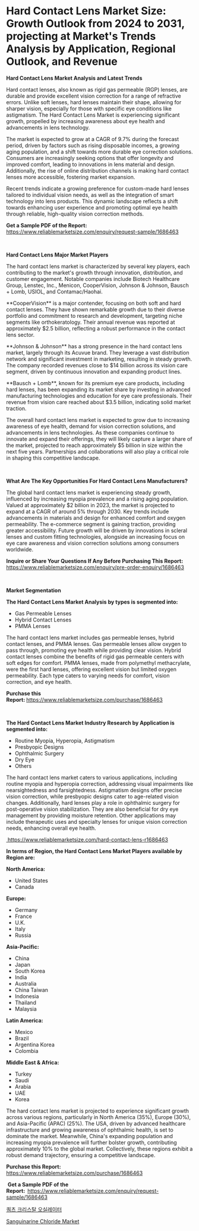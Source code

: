 <p><h1>Hard Contact Lens Market Size: Growth Outlook from 2024 to 2031, projecting at Market's Trends Analysis by Application, Regional Outlook, and Revenue</h1></p><p><strong>Hard Contact Lens Market Analysis and Latest Trends</strong></p>
<p><p>Hard contact lenses, also known as rigid gas permeable (RGP) lenses, are durable and provide excellent vision correction for a range of refractive errors. Unlike soft lenses, hard lenses maintain their shape, allowing for sharper vision, especially for those with specific eye conditions like astigmatism. The Hard Contact Lens Market is experiencing significant growth, propelled by increasing awareness about eye health and advancements in lens technology.</p><p>The market is expected to grow at a CAGR of 9.7% during the forecast period, driven by factors such as rising disposable incomes, a growing aging population, and a shift towards more durable eye correction solutions. Consumers are increasingly seeking options that offer longevity and improved comfort, leading to innovations in lens material and design. Additionally, the rise of online distribution channels is making hard contact lenses more accessible, fostering market expansion.</p><p>Recent trends indicate a growing preference for custom-made hard lenses tailored to individual vision needs, as well as the integration of smart technology into lens products. This dynamic landscape reflects a shift towards enhancing user experience and promoting optimal eye health through reliable, high-quality vision correction methods.</p></p>
<p><strong>Get a Sample PDF of the Report:&nbsp;</strong> <a href="https://www.reliablemarketsize.com/enquiry/request-sample/1686463?utm_campaign=1886&utm_medium=2&utm_source=Github&utm_content=ia&utm_term=31122024&utm_id=hard-contact-lens">https://www.reliablemarketsize.com/enquiry/request-sample/1686463</a></p>
<p>&nbsp;</p>
<p><strong>Hard Contact Lens Major Market Players</strong></p>
<p><p>The hard contact lens market is characterized by several key players, each contributing to the market's growth through innovation, distribution, and customer engagement. Notable companies include Biotech Healthcare Group, Lenstec, Inc., Menicon, CooperVision, Johnson & Johnson, Bausch + Lomb, USIOL, and Contamac/Haohai.</p><p>**CooperVision** is a major contender, focusing on both soft and hard contact lenses. They have shown remarkable growth due to their diverse portfolio and commitment to research and development, targeting niche segments like orthokeratology. Their annual revenue was reported at approximately $2.5 billion, reflecting a robust performance in the contact lens sector.</p><p>**Johnson & Johnson** has a strong presence in the hard contact lens market, largely through its Acuvue brand. They leverage a vast distribution network and significant investment in marketing, resulting in steady growth. The company recorded revenues close to $14 billion across its vision care segment, driven by continuous innovation and expanding product lines.</p><p>**Bausch + Lomb**, known for its premium eye care products, including hard lenses, has been expanding its market share by investing in advanced manufacturing technologies and education for eye care professionals. Their revenue from vision care reached about $3.5 billion, indicating solid market traction.</p><p>The overall hard contact lens market is expected to grow due to increasing awareness of eye health, demand for vision correction solutions, and advancements in lens technologies. As these companies continue to innovate and expand their offerings, they will likely capture a larger share of the market, projected to reach approximately $5 billion in size within the next five years. Partnerships and collaborations will also play a critical role in shaping this competitive landscape.</p></p>
<p>&nbsp;</p>
<p><strong>What Are The Key Opportunities For Hard Contact Lens Manufacturers?</strong></p>
<p><p>The global hard contact lens market is experiencing steady growth, influenced by increasing myopia prevalence and a rising aging population. Valued at approximately $2 billion in 2023, the market is projected to expand at a CAGR of around 5% through 2030. Key trends include advancements in materials and design for enhanced comfort and oxygen permeability. The e-commerce segment is gaining traction, providing greater accessibility. Future growth will be driven by innovations in scleral lenses and custom fitting technologies, alongside an increasing focus on eye care awareness and vision correction solutions among consumers worldwide.</p></p>
<p><strong>Inquire or Share Your Questions If Any Before Purchasing This Report:</strong> <a href="https://www.reliablemarketsize.com/enquiry/pre-order-enquiry/1686463?utm_campaign=1886&utm_medium=2&utm_source=Github&utm_content=ia&utm_term=31122024&utm_id=hard-contact-lens">https://www.reliablemarketsize.com/enquiry/pre-order-enquiry/1686463</a></p>
<p>&nbsp;</p>
<p><strong>Market Segmentation</strong></p>
<p><strong>The Hard Contact Lens Market Analysis by types is segmented into:</strong></p>
<p><ul><li>Gas Permeable Lenses</li><li>Hybrid Contact Lenses</li><li>PMMA Lenses</li></ul></p>
<p><p>The hard contact lens market includes gas permeable lenses, hybrid contact lenses, and PMMA lenses. Gas permeable lenses allow oxygen to pass through, promoting eye health while providing clear vision. Hybrid contact lenses combine the benefits of rigid gas permeable centers with soft edges for comfort. PMMA lenses, made from polymethyl methacrylate, were the first hard lenses, offering excellent vision but limited oxygen permeability. Each type caters to varying needs for comfort, vision correction, and eye health.</p></p>
<p><strong>Purchase this Report:&nbsp;</strong><a href="https://www.reliablemarketsize.com/purchase/1686463?utm_campaign=1886&utm_medium=2&utm_source=Github&utm_content=ia&utm_term=31122024&utm_id=hard-contact-lens">https://www.reliablemarketsize.com/purchase/1686463</a></p>
<p>&nbsp;</p>
<p><strong>The Hard Contact Lens Market Industry Research by Application is segmented into:</strong></p>
<p><ul><li>Routine Myopia, Hyperopia, Astigmatism</li><li>Presbyopic Designs</li><li>Ophthalmic Surgery</li><li>Dry Eye</li><li>Others</li></ul></p>
<p><p>The hard contact lens market caters to various applications, including routine myopia and hyperopia correction, addressing visual impairments like nearsightedness and farsightedness. Astigmatism designs offer precise vision correction, while presbyopic designs cater to age-related vision changes. Additionally, hard lenses play a role in ophthalmic surgery for post-operative vision stabilization. They are also beneficial for dry eye management by providing moisture retention. Other applications may include therapeutic uses and specialty lenses for unique vision correction needs, enhancing overall eye health.</p></p>
<p><a href="https://www.reliablemarketsize.com/hard-contact-lens-r1686463?utm_campaign=1886&utm_medium=2&utm_source=Github&utm_content=ia&utm_term=31122024&utm_id=hard-contact-lens">&nbsp;https://www.reliablemarketsize.com/hard-contact-lens-r1686463</a></p>
<p><strong>In terms of Region, the Hard Contact Lens Market Players available by Region are:</strong></p>
<p>
    <p> <strong> North America: </strong>
        <ul>
            <li>United States</li>
            <li>Canada</li>
        </ul>
        </p> 
    <p> <strong> Europe: </strong>
        <ul>
            <li>Germany</li>
            <li>France</li>
            <li>U.K.</li>
            <li>Italy</li>
            <li>Russia</li>
        </ul>
        </p> 
    <p> <strong> Asia-Pacific: </strong>
        <ul>
            <li>China</li>
            <li>Japan</li>
            <li>South Korea</li>
            <li>India</li>
            <li>Australia</li>
            <li>China Taiwan</li>
            <li>Indonesia</li>
            <li>Thailand</li>
            <li>Malaysia</li>
        </ul>
        </p> 
    <p> <strong> Latin America: </strong>
        <ul>
            <li>Mexico</li>
            <li>Brazil</li>
            <li>Argentina Korea</li>
            <li>Colombia</li>
        </ul>
        </p> 
    <p> <strong> Middle East & Africa: </strong>
        <ul>
            <li>Turkey</li>
            <li>Saudi</li>
            <li>Arabia</li>
            <li>UAE</li>
            <li>Korea</li>
        </ul>
    </p>
    </p>
<p><p>The hard contact lens market is projected to experience significant growth across various regions, particularly in North America (35%), Europe (30%), and Asia-Pacific (APAC) (25%). The USA, driven by advanced healthcare infrastructure and growing awareness of ophthalmic health, is set to dominate the market. Meanwhile, China's expanding population and increasing myopia prevalence will further bolster growth, contributing approximately 10% to the global market. Collectively, these regions exhibit a robust demand trajectory, ensuring a competitive landscape.</p></p>
<p><strong>Purchase this Report: </strong><a href="https://www.reliablemarketsize.com/purchase/1686463?utm_campaign=1886&utm_medium=2&utm_source=Github&utm_content=ia&utm_term=31122024&utm_id=hard-contact-lens">https://www.reliablemarketsize.com/purchase/1686463</a></p>
<p>&nbsp;<strong>Get a Sample PDF of the Report:&nbsp;&nbsp;</strong><a href="https://www.reliablemarketsize.com/enquiry/request-sample/1686463?utm_campaign=1886&utm_medium=2&utm_source=Github&utm_content=ia&utm_term=31122024&utm_id=hard-contact-lens">https://www.reliablemarketsize.com/enquiry/request-sample/1686463</a></p>
<p><strong></strong></p>
<p><p><a href="https://github.com/laholand/Market-Research-Report-List-6/blob/main/501290329663.md?utm_campaign=1886&utm_medium=2&utm_source=Github&utm_content=ia&utm_term=31122024&utm_id=hard-contact-lens">쿼츠 크리스탈 오실레이터</a></p><p><a href="https://github.com/vimar16th/Market-Research-Report-List-7/blob/main/sanguinarine-chloride-market.md?utm_campaign=1886&utm_medium=2&utm_source=Github&utm_content=ia&utm_term=31122024&utm_id=hard-contact-lens">Sanguinarine Chloride Market</a></p></p>